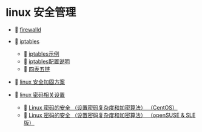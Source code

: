 # linux 安全管理

- 📄 [firewalld](linux%20安全管理/firewalld.md)
- 📑 [iptables](linux%20安全管理/iptables.md)

  - 📄 [iptables示例](linux%20安全管理/iptables/iptables示例.md)
  - 📄 [iptables配置说明](linux%20安全管理/iptables/iptables配置说明.md)
  - 📄 [四表五链](linux%20安全管理/iptables/四表五链.md)
- 📄 [linux 安全加固方案](linux%20安全管理/linux%20安全加固方案.md)
- 📑 [linux 密码相关设置](linux%20安全管理/linux%20密码相关设置.md)

  - 📄 [Linux 密码的安全 （设置密码复杂度和加密算法） （CentOS）](linux%20安全管理/linux%20密码相关设置/Linux%20密码的安全%20（设置密码复杂度和加密算法）%20（CentOS）.md)
  - 📄 [Linux 密码的安全 （设置密码复杂度和加密算法） （openSUSE & SLE 版）](linux%20安全管理/linux%20密码相关设置/Linux%20密码的安全%20（设置密码复杂度和加密算法）%20（openSUSE%20&%20SLE%20版）.md)

‍

‍
